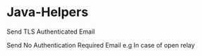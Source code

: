 Java-Helpers
============

Send TLS Authenticated Email

Send No Authentication Required Email e.g In case of open relay
